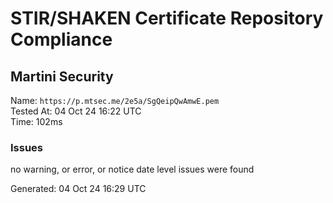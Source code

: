 # STIR/SHAKEN Certificate Repository Compliance

## Martini Security

Name: `https://p.mtsec.me/2e5a/SgQeipQwAmwE.pem`\
Tested At: 04 Oct 24 16:22 UTC\
Time: 102ms

### Issues

no warning, or error, or notice date level issues were found

Generated: 04 Oct 24 16:29 UTC